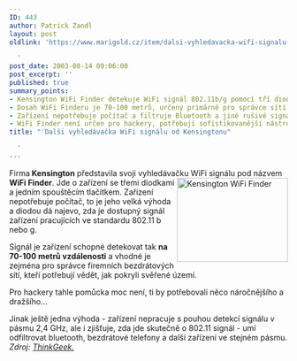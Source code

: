 ```yaml
---
ID: 443
author: Patrick Zandl
layout: post
oldlink: 'https://www.marigold.cz/item/dalsi-vyhledavacka-wifi-signalu-od-kensingtonu

  '
post_date: 2003-08-14 09:06:00
post_excerpt: ''
published: true
summary_points:
- Kensington WiFi Finder detekuje WiFi signál 802.11b/g pomocí tří diod.
- Dosah WiFi Finderu je 70-100 metrů, určený primárně pro správce sítí.
- Zařízení nepotřebuje počítač a filtruje Bluetooth a jiné rušivé signály.
- WiFi Finder není určen pro hackery, potřebují sofistikovanější nástroje.
title: "'Dalši vyhledávačka WiFi signálu od Kensingtonu"

  '
---
```


<p>
Firma<STRONG> Kensington</STRONG> představila svoji vyhledávačku WiFi signálu pod názvem <STRONG>WiFi Finder</STRONG>. Jde o <IMG height=152 alt="Kensington WiFi Finder" src="/wp-content/uploads/kensingtonwififinder.jpg" width=200 align=right>zařízení se třemi diodkami a jedním spouštěcím tlačítkem. Zařízení nepotřebuje počítač, to je jeho velká výhoda a diodou dá najevo, zda je dostupný signál zařízení pracujících ve standardu 802.11 b nebo g. </p>

<p>
Signál je zařízení schopné detekovat tak <STRONG>na 70-100 metrů vzdálenosti</STRONG> a vhodné je zejména pro správce firemních bezdrátových sítí, kteří potřebují vědět, jak pokryli svěřené území. </p>

<p>
Pro hackery tahle pomůcka moc není, ti by potřebovali něco náročnějšího a dražšího... </p>

<p>
Jinak ještě jedna výhoda - zařízení nepracuje s pouhou detekcí signálu v pásmu 2,4 GHz, ale i zjišťuje, zda jde skutečně o 802.11 signál - umí odfiltrovat bluetooth, bezdrátové telefony a další zařízení ve stejném pásmu. <BR><EM>Zdroj: </EM><A href="http://www.thinkgeek.com/computing/accessories/6247/" target=_blank><EM>ThinkGeek.</EM></A></p>